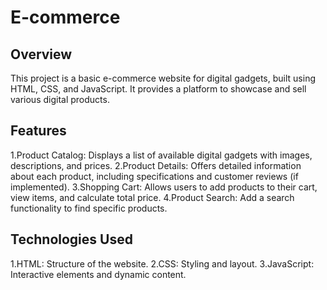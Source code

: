 # E-commerce

## Overview
This project is a basic e-commerce website for digital gadgets, built using HTML, CSS, and JavaScript. It provides a platform to showcase and sell various digital products.

## Features
1.Product Catalog: Displays a list of available digital gadgets with images, descriptions, and prices.
2.Product Details: Offers detailed information about each product, including specifications and customer reviews (if implemented).
3.Shopping Cart: Allows users to add products to their cart, view items, and calculate total price.
4.Product Search: Add a search functionality to find specific products.

## Technologies Used
1.HTML: Structure of the website.
2.CSS: Styling and layout.
3.JavaScript: Interactive elements and dynamic content.
